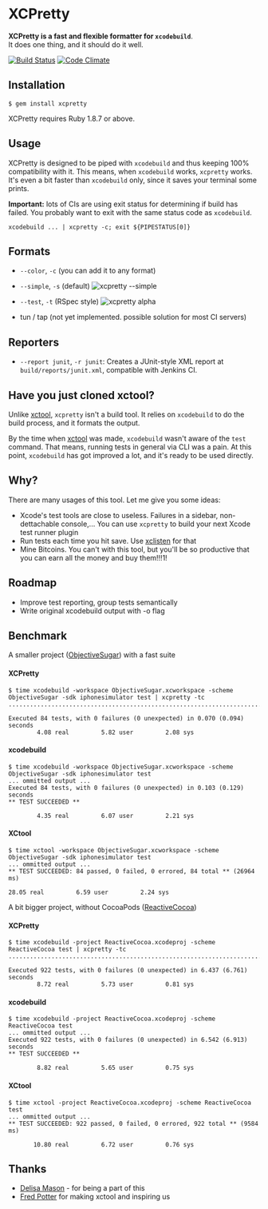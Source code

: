 # XCPretty

__XCPretty is a fast and flexible formatter for `xcodebuild`__.<br/>
It does one thing, and it should do it well.

[![Build Status](https://travis-ci.org/mneorr/XCPretty.png?branch=master)](https://travis-ci.org/mneorr/XCPretty)
[![Code Climate](https://codeclimate.com/github/mneorr/XCPretty.png)](https://codeclimate.com/github/mneorr/XCPretty)
## Installation

    $ gem install xcpretty

XCPretty requires Ruby 1.8.7 or above.

## Usage

XCPretty is designed to be piped with `xcodebuild` and thus keeping 100% compatibility with it.
This means, when `xcodebuild` works, `xcpretty` works.
It's even a bit faster than `xcodebuild` only, since it saves your terminal some prints.

__Important:__ lots of CIs are using exit status for determining if build has
failed. You probably want to exit with the same status code as `xcodebuild`.

```
xcodebuild ... | xcpretty -c; exit ${PIPESTATUS[0]}
```

## Formats

- `--color`, `-c` (you can add it to any format)
- `--simple`, `-s` (default)
![xcpretty --simple](http://i.imgur.com/LdmozBS.gif)

- `--test`, `-t` (RSpec style)
![xcpretty alpha](http://i.imgur.com/VeTQQub.gif)

- tun / tap (not yet implemented. possible solution for most CI servers)

## Reporters

- `--report junit`, `-r junit`: Creates a JUnit-style XML report at `build/reports/junit.xml`, compatible with Jenkins CI.

## Have you just cloned xctool?

Unlike [xctool](https://github.com/facebook/xctool), `xcpretty` isn't a build tool.
It relies on `xcodebuild` to do the build process, and it formats the output.

By the time when [xctool](https://github.com/facebook/xctool) was made, `xcodebuild`
wasn't aware of the `test` command. That means, running tests in general via CLI was a pain.
At this point, `xcodebuild` has got improved a lot, and it's ready to be used directly.

## Why?

There are many usages of this tool. Let me give you some ideas:
- Xcode's test tools are close to useless. Failures in a sidebar, non-dettachable console,... You can use `xcpretty` to build your next Xcode test runner plugin
- Run tests each time you hit save. Use [xclisten](https://github.com/mneorr/xclisten) for that
- Mine Bitcoins. You can't with this tool, but you'll be so productive that you can earn all the money and buy them!!!1!

## Roadmap
- Improve test reporting, group tests semantically
- Write original xcodebuild output with -o flag

## Benchmark

A smaller project ([ObjectiveSugar](https://github.com/mneorr/objectivesugar)) with a fast suite

#### XCPretty
```
$ time xcodebuild -workspace ObjectiveSugar.xcworkspace -scheme ObjectiveSugar -sdk iphonesimulator test | xcpretty -tc
....................................................................................

Executed 84 tests, with 0 failures (0 unexpected) in 0.070 (0.094) seconds
        4.08 real         5.82 user         2.08 sys
```
#### xcodebuild
```
$ time xcodebuild -workspace ObjectiveSugar.xcworkspace -scheme ObjectiveSugar -sdk iphonesimulator test
... ommitted output ...
Executed 84 tests, with 0 failures (0 unexpected) in 0.103 (0.129) seconds
** TEST SUCCEEDED **

        4.35 real         6.07 user         2.21 sys
```
#### XCtool
```
$ time xctool -workspace ObjectiveSugar.xcworkspace -scheme ObjectiveSugar -sdk iphonesimulator test
... ommitted output ...
** TEST SUCCEEDED: 84 passed, 0 failed, 0 errored, 84 total ** (26964 ms)

28.05 real         6.59 user         2.24 sys
```

A bit bigger project, without CocoaPods ([ReactiveCocoa](https://github.com/ReactiveCocoa/ReactiveCocoa))

#### XCPretty
```
$ time xcodebuild -project ReactiveCocoa.xcodeproj -scheme ReactiveCocoa test | xcpretty -tc
..........................................................................................................................................................................................................................................................................................................................................................................................................................................................................................................................................................................................................................................................................................................................................................................................................................................................................................................................................................

Executed 922 tests, with 0 failures (0 unexpected) in 6.437 (6.761) seconds
        8.72 real         5.73 user         0.81 sys
```
#### xcodebuild
```
$ time xcodebuild -project ReactiveCocoa.xcodeproj -scheme ReactiveCocoa test
... ommitted output ...
Executed 922 tests, with 0 failures (0 unexpected) in 6.542 (6.913) seconds
** TEST SUCCEEDED **

        8.82 real         5.65 user         0.75 sys
```
#### XCtool
```
$ time xctool -project ReactiveCocoa.xcodeproj -scheme ReactiveCocoa test
... ommitted output ...
** TEST SUCCEEDED: 922 passed, 0 failed, 0 errored, 922 total ** (9584 ms)

       10.80 real         6.72 user         0.76 sys
```


## Thanks

- [Delisa Mason](http://github.com/kattrali) - for being a part of this
- [Fred Potter](http://github.com/fpotter) for making xctool and inspiring us
